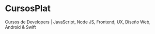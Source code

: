 # CursosPlat
Cursos de Developers | JavaScript, Node JS, Frontend, UX, Diseño Web, Android &amp; Swift
